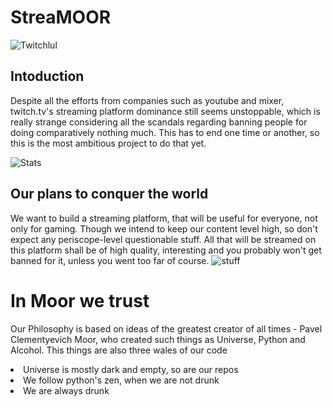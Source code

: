# StreaMOOR
![Twitchlul](https://raw.githubusercontent.com/Mita57/learning_stuff_myself/master/Java/Coolthing/src/twitchded.png)

## Intoduction

Despite all the efforts from companies such as youtube and mixer, twitch.tv's streaming platform dominance still seems unstoppable, which is really strange considering all the scandals regarding banning people for doing comparatively nothing much. 
This has to end one time or another, so this is the most ambitious project to do that yet. 

![Stats](https://cdn.neow.in/news/images/uploaded/2018/10/1540496625_1_b305kffnjopv0fx1e8hqsq.jpg)

## Our plans to conquer the world

We want to build a streaming platform, that will be useful for everyone, not only for gaming.
Though we intend to keep our content level high, so don't expect any periscope-level questionable stuff.
All that will be streamed on this platform shall be of high quality, interesting and you probably won't get banned for it, unless you went too far of course.
![stuff](https://raw.githubusercontent.com/Mita57/learning_stuff_myself/master/Java/Coolthing/src/thingsToDo.jpg)

# In Moor we trust
Our Philosophy is based on ideas of the greatest creator of all times - Pavel Clementyevich Moor, who created such things as Universe, Python and Alcohol. This things are also three wales of our code 
   <li> Universe is mostly dark and empty, so are our repos</li>
   <li> We follow python's zen, when we are not drunk</li>
   <li> We are always drunk</li>

